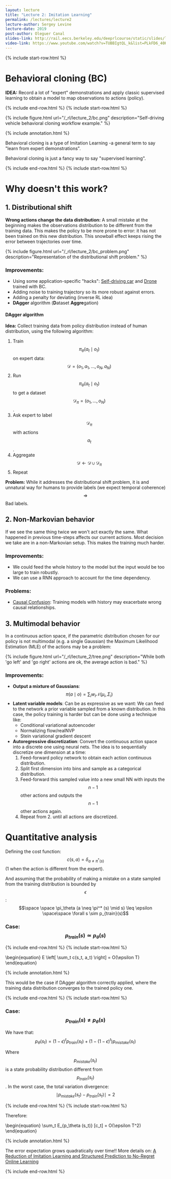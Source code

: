 ```yaml
---
layout: lecture
title: "Lecture 2: Imitation Learning"
permalink: /lectures/lecture2
lecture-author: Sergey Levine
lecture-date: 2019
post-author: Oleguer Canal
slides-link: http://rail.eecs.berkeley.edu/deeprlcourse/static/slides/lec-2.pdf
video-link: https://www.youtube.com/watch?v=TUBBIgtQL_k&list=PLkFD6_40KJIwhWJpGazJ9VSj9CFMkb79A&index=3&t=3206s
---
```

<!--
Disclaimer and authorship:
This article is provided for free only for your personal informational and entertainment purposes. No commercial use of it is allowed.

Please note there might be mistakes. We would be grateful to receive (constructive) criticism if you spot any. You can reach us at: ai.campus.ai@gmail.com or directly open an issue on our github repo: https://github.com/CampusAI/CampusAI.github.io

If considering to use the text please cite the original author/s of the lecture/paper.
Furthermore, please acknowledge our work by adding a link to our website: https://campusai.github.io/ and citing our names: Oleguer Canal and Federico Taschin.
-->
{% include start-row.html %}

# Behavioral cloning (BC)

**IDEA:** Record a lot of "expert" demonstrations and apply classic supervised learning to obtain a model to map observations to actions (policy).

{% include end-row.html %}
{% include start-row.html %}

{% include figure.html url="/_rl/lecture_2/bc.png" description="Self-driving vehicle behavioral cloning workflow example." %}

{% include annotation.html %}

Behavioral cloning is a type of Imitation Learning -a general term to say "learn from expert demonstrations".

Behavioral cloning is just a fancy way to say "supervised learning".

{% include end-row.html %}
{% include start-row.html %}


# Why doesn't this work?

## 1. Distributional shift

**Wrong actions change the data distribution:** A small mistake at the beginning makes the observations distribution to be different from the training data. This makes the policy to be more prone to error: it has not been trained on this  new distribution. This snowball effect keeps rising the error between trajectories over time.

{% include figure.html url="/_rl/lecture_2/bc_problem.png" description="Representation of the distributional shift problem." %}

### Improvements:
- Using some application-specific "hacks": [Self-driving car](https://devblogs.nvidia.com/) and [Drone](https://idsia-robotics.github.io/files/publications/RAL16_Giusti.pdf) trained with BC.
- Adding noise to training trajectory so its more robust against errors.
- Adding a penalty for deviating (inverse RL idea)
- **DAgger** algorithm (**D**ataset **Aggre**gation)

#### DAgger algorithm

**Idea:** Collect training data from policy distribution instead of human distribution, using the following algorithm:

1. Train $$\pi_{\theta} (a_t \mid o_t)$$ on expert data: $$\mathcal{D} = (o_1, a_1, ..., o_N, a_N)$$
2. Run $$\pi_{\theta} (a_t \mid o_t)$$ to get a dataset $$\mathcal{D}_\pi = (o_1, ..., o_N)$$.
3. Ask expert to label $$\mathcal{D}_\pi$$ with actions $$a_t$$.
4. Aggregate $$\mathcal{D} \leftarrow \mathcal{D} \cup \mathcal{D}_\pi$$
5. Repeat

**Problem:** While it addresses the distributional shift problem, it is and unnatural way for humans to provide labels (we expect temporal coherence) $$\Rightarrow$$ Bad labels.

## 2. Non-Markovian behavior
If we see the same thing twice we won't act exactly the same. What happened in previous time-steps affects our current actions. Most decision we take are in a non-Markovian setup. This makes the training much harder.

### Improvements:
- We could feed the whole history to the model but the input would be too large to train robustly.
- We can use a RNN approach to account for the time dependency.

### Problems:
- [Causal Confusion](https://arxiv.org/abs/1905.11979): Training models with history may exacerbate wrong causal relationships.

## 3. Multimodal behavior

In a continuous action space, if the parametric distribution chosen for our policy is not multimodal (e.g. a single Gaussian) the Maximum Likelihood Estimation (MLE) of the actions may be a problem:

{% include figure.html url="/_rl/lecture_2/tree.png" description="While both 'go left' and 'go right' actions are ok, the average action is bad." %}


### Improvements:
- **Output a mixture of Gaussians**: $$\pi (a \mid o) = \sum_i w_i \mathcal{N} (\mu_i, \Sigma_i)$$
- **Latent variable models**: Can be as expressive as we want: We can feed to the network a prior variable sampled from a known distribution. In this case, the policy training is harder but can be done using a technique like:
    - Conditional variational autoencoder
    - Normalizing flow/realNVP
    - Stein variational gradient descent
- **Autoregressive discretization**: Convert the continuous action space into a discrete one using neural nets. The idea is to sequentially discretize one dimension at a time:
    1. Feed-forward policy network to obtain each action continuous distribution.
    2. Split first dimension into bins and sample as a categorical distribution.
    3. Feed-forward this sampled value into a new small NN with inputs the $$n-1$$ other actions and outputs the $$n-1$$ other actions again.
    4. Repeat from 2. until all actions are discretized.

# Quantitative analysis

Defining the cost function: $$c(s, a) = \delta_{a \neq \pi^*(s)}$$ (1 when the action is different from the expert).

And assuming that the probability of making a mistake on a state sampled from the training distribution is bounded by $$\epsilon$$: $$\space \space \pi_\theta (a \neq \pi^* (s) \mid s) \leq \epsilon \space\space \forall s \sim p_{train}(s)$$ 

### Case: $$p_{train}(s) \simeq p_{\theta}(s)$$

{% include end-row.html %}
{% include start-row.html %}

\begin{equation}
E \left[ \sum_t c(s_t, a_t) \right] = O(\epsilon T)
\end{equation}

{% include annotation.html %}

This would be the case if DAgger algorithm correctly applied, where the training data distribution converges to the trained policy one.

{% include end-row.html %}
{% include start-row.html %}


### Case: $$p_{train}(s) \neq p_{\theta}(s)$$

We have that: $$p_\theta (s_t) = (1-\epsilon)^t p_{train} (s_t) + (1 - (1 - \epsilon)^t) p_{mistake} (s_t)$$

Where $$p_{mistake} (s_t)$$ is a state probability distribution different from $$p_{train} (s_t)$$. In the worst case, the total variation divergence: $$\mid p_{mistake} (s_t) - p_{train} (s_t) \mid = 2$$

{% include end-row.html %}
{% include start-row.html %}

Therefore:

\begin{equation}
\sum_t E_{p_\theta (s_t)} [c_t] = O(\epsilon T^2)
\end{equation}

{% include annotation.html %}

The error expectation grows quadratically over time!! More details on: [A Reduction of Imitation Learning and Structured Prediction to No-Regret Online Learning](https://arxiv.org/abs/1011.0686)

{% include end-row.html %}
